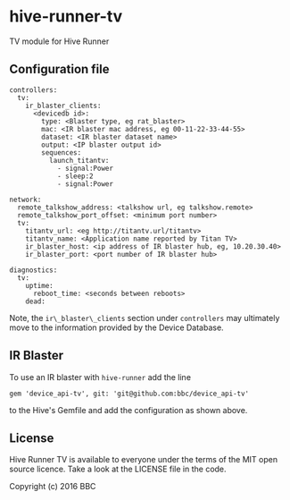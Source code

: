 # hive-runner-tv
TV module for Hive Runner

## Configuration file

```
controllers:
  tv:
    ir_blaster_clients:
      <devicedb id>:
        type: <Blaster type, eg rat_blaster>
        mac: <IR blaster mac address, eg 00-11-22-33-44-55>
        dataset: <IR blaster dataset name>
        output: <IP blaster output id>
        sequences:
          launch_titantv:
            - signal:Power
            - sleep:2
            - signal:Power

network:
  remote_talkshow_address: <talkshow url, eg talkshow.remote>
  remote_talkshow_port_offset: <minimum port number>
  tv:
    titantv_url: <eg http://titantv.url/titantv>
    titantv_name: <Application name reported by Titan TV>
    ir_blaster_host: <ip address of IR blaster hub, eg, 10.20.30.40>
    ir_blaster_port: <port number of IR blaster hub>

diagnostics:
  tv:
    uptime:
      reboot_time: <seconds between reboots>
    dead:
```

Note, the `ir\_blaster\_clients` section under `controllers` may ultimately
move to the information provided by the Device Database.

## IR Blaster

To use an IR blaster with `hive-runner` add the line

    gem 'device_api-tv', git: 'git@github.com:bbc/device_api-tv'

to the Hive's Gemfile and add the configuration as shown above.

## License

Hive Runner TV is available to everyone under the terms of the MIT open source licence.
Take a look at the LICENSE file in the code.

Copyright (c) 2016 BBC
